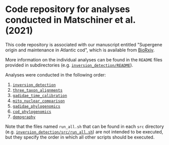 # Code repository for analyses conducted in Matschiner et al. (2021)

This code repository is associated with our manuscript entitled "Supergene origin and maintenance in Atlantic cod", which is available from [BioRxiv](https://www.biorxiv.org/content/10.1101/2021.02.28.433253v2).

More information on the individual analyses can be found in the `README` files provided in subdirectories (e.g. [`inversion_detection/README`](inversion_detection/README)).

Analyses were conducted in the following order:

1. [`inversion_detection`](inversion_detection)
2. [`three_taxon_alignments`](three_taxon_alignments)
3. [`gadidae_time_calibration`](gadidae_time_calibration)
4. [`mito_nuclear_comparison`](mito_nuclear_comparison)
5. [`gadidae_phylogenomics`](gadidae_phylogenomics)
6. [`cod_phylogenomics`](cod_phylogenomics)
7. [`demography`](demography)

Note that the files named `run_all.sh` that can be found in each `src` directory (e.g. [`inversion_detection/src/run_all.sh`](inversion_detection/src/run_all.sh)) are not intended to be executed, but they specify the order in which all other scripts should be executed.